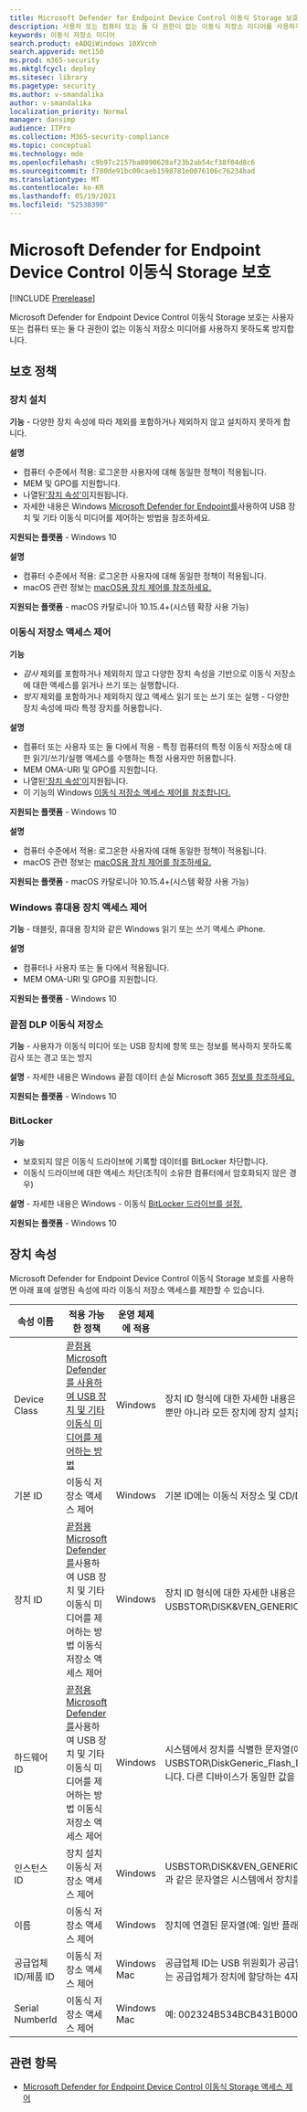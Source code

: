 ```yaml
---
title: Microsoft Defender for Endpoint Device Control 이동식 Storage 보호
description: 사용자 또는 컴퓨터 또는 둘 다 권한이 없는 이동식 저장소 미디어를 사용하지 못하도록 하는 '기능' 이해
keywords: 이동식 저장소 미디어
search.product: eADQiWindows 10XVcnh
search.appverid: met150
ms.prod: m365-security
ms.mktglfcycl: deploy
ms.sitesec: library
ms.pagetype: security
ms.author: v-smandalika
author: v-smandalika
localization_priority: Normal
manager: dansimp
audience: ITPro
ms.collection: M365-security-compliance
ms.topic: conceptual
ms.technology: mde
ms.openlocfilehash: c9b97c2157ba8090628af23b2ab54cf38f04d8c6
ms.sourcegitcommit: f780de91bc00caeb1598781e0076106c76234bad
ms.translationtype: MT
ms.contentlocale: ko-KR
ms.lasthandoff: 05/19/2021
ms.locfileid: "52538390"
---
```

# <a name="microsoft-defender-for-endpoint-device-control-removable-storage-protection"></a>Microsoft Defender for Endpoint Device Control 이동식 Storage 보호

[!INCLUDE [Prerelease](../includes/prerelease.md)]

Microsoft Defender for Endpoint Device Control 이동식 Storage 보호는 사용자 또는 컴퓨터 또는 둘 다 권한이 없는 이동식 저장소 미디어를 사용하지 못하도록 방지합니다.

## <a name="protection-policies"></a>보호 정책

### <a name="device-installation"></a>장치 설치

**기능** - 다양한 장치 속성에 따라 제외를 포함하거나 제외하지 않고 설치하지 못하게 합니다.

**설명**
- 컴퓨터 수준에서 적용: 로그온한 사용자에 대해 동일한 정책이 적용됩니다.
- MEM 및 GPO를 지원합니다.
- 나열된['장치 속성'이](#device-properties)지원됩니다.
- 자세한 내용은 Windows [Microsoft Defender for Endpoint를](control-usb-devices-using-intune.md)사용하여 USB 장치 및 기타 이동식 미디어를 제어하는 방법을 참조하세요.

**지원되는 플랫폼** - Windows 10

**설명**
- 컴퓨터 수준에서 적용: 로그온한 사용자에 대해 동일한 정책이 적용됩니다.
- macOS 관련 정보는 [macOS용 장치 제어를 참조하세요.](mac-device-control-overview.md)
 
**지원되는 플랫폼** - macOS 카탈로니아 10.15.4+(시스템 확장 사용 가능)

### <a name="removable-storage-access-control"></a>이동식 저장소 액세스 제어

**기능**
- *감사* 제외를 포함하거나 제외하지 않고 다양한 장치 속성을 기반으로 이동식 저장소에 대한 액세스를 읽거나 쓰기 또는 실행합니다.
- *방지* 제외를 포함하거나 제외하지 않고 액세스 읽기 또는 쓰기 또는 실행 - 다양한 장치 속성에 따라 특정 장치를 허용합니다.

**설명**
- 컴퓨터 또는 사용자 또는 둘 다에서 적용 - 특정 컴퓨터의 특정 이동식 저장소에 대한 읽기/쓰기/실행 액세스를 수행하는 특정 사용자만 허용합니다.
- MEM OMA-URI 및 GPO를 지원합니다.
- 나열된['장치 속성'이](#device-properties)지원됩니다.
- 이 기능의 Windows [이동식 저장소 액세스 제어를 참조합니다.](device-control-removable-storage-access-control.md)

**지원되는 플랫폼** - Windows 10

**설명**
- 컴퓨터 수준에서 적용: 로그온한 사용자에 대해 동일한 정책이 적용됩니다.
- macOS 관련 정보는 [macOS용 장치 제어를 참조하세요.](mac-device-control-overview.md)
 
**지원되는 플랫폼** - macOS 카탈로니아 10.15.4+(시스템 확장 사용 가능)

### <a name="windows-portable-device-access-control"></a>Windows 휴대용 장치 액세스 제어

**기능** - 태블릿, 휴대용 장치와 [](/windows-hardware/drivers/portable/)같은 Windows 읽기 또는 쓰기 액세스 iPhone.

**설명**
- 컴퓨터나 사용자 또는 둘 다에서 적용됩니다.
- MEM OMA-URI 및 GPO를 지원합니다.

**지원되는 플랫폼** - Windows 10

### <a name="endpoint-dlp-removable-storage"></a>끝점 DLP 이동식 저장소

**기능** - 사용자가 이동식 미디어 또는 USB 장치에 항목 또는 정보를 복사하지 못하도록 감사 또는 경고 또는 방지

**설명** - 자세한 내용은 Windows 끝점 데이터 손실 Microsoft 365 [정보를 참조하세요.](../../compliance/endpoint-dlp-learn-about.md)

**지원되는 플랫폼** - Windows 10

### <a name="bitlocker"></a>BitLocker 

**기능**
- 보호되지 않은 이동식 드라이브에 기록할 데이터를 BitLocker 차단합니다.
- 이동식 드라이브에 대한 액세스 차단(조직이 소유한 컴퓨터에서 암호화되지 않은 경우)
 
**설명** - 자세한 내용은 Windows - 이동식 [BitLocker 드라이브를 설정.](/mem/intune/protect/endpoint-security-disk-encryption-profile-settings)

**지원되는 플랫폼** - Windows 10

## <a name="device-properties"></a>장치 속성

Microsoft Defender for Endpoint Device Control 이동식 Storage 보호를 사용하면 아래 표에 설명된 속성에 따라 이동식 저장소 액세스를 제한할 수 있습니다.


|속성 이름  |적용 가능한 정책  |운영 체제에 적용  |설명  |
|---------|---------|---------|---------|
|Device Class    |     [끝점용 Microsoft Defender를 사용하여 USB 장치 및 기타 이동식 미디어를 제어하는 방법](control-usb-devices-using-intune.md)     |   Windows      |  장치 ID 형식에 대한 자세한 내용은 장치 설정 [클래스 를 참조하세요.](/windows-hardware/drivers/install/system-defined-device-setup-classes-available-to-vendors) **참고:** 이동식 저장소뿐만 아니라 모든 장치에 장치 설치를 적용할 수 있습니다.       |
|기본 ID   |     이동식 저장소 액세스 제어    |   Windows      |      기본 ID에는 이동식 저장소 및 CD/DVD가 포함됩니다.   |
|장치 ID     |  [끝점용 Microsoft Defender를](control-usb-devices-using-intune.md)사용하여 USB 장치 및 기타 이동식 미디어를 제어하는 방법 이동식 저장소 액세스 제어       |      Windows   |    장치 ID 형식에 대한 자세한 내용은 표준 USB 식별자(예: USBSTOR\DISK&VEN_GENERIC&PROD_FLASH_DISK&REV_8.07)를 참조하세요. [](/windows-hardware/drivers/install/standard-usb-identifiers)      |
|하드웨어 ID     |     [끝점용 Microsoft Defender를](control-usb-devices-using-intune.md)사용하여 USB 장치 및 기타 이동식 미디어를 제어하는 방법 이동식 저장소 액세스 제어    |     Windows    |    시스템에서 장치를 식별한 문자열(예: USBSTOR\DiskGeneric_Flash_Disk______8.07) **참고:** 하드웨어 ID가 고유하지 않습니다. 다른 디바이스가 동일한 값을 공유할 수 있습니다.|
|인스턴스 ID    | 장치 설치 이동식 저장소 액세스 제어     |     Windows    |   USBSTOR\DISK&VEN_GENERIC&PROD_FLASH_DISK&REV_8.07\8735B611&0과 같은 문자열은 시스템에서 장치를 고유하게 식별합니다.      |
|이름     |     이동식 저장소 액세스 제어    |   Windows      |    장치에 연결된 문자열(예: 일반 플래시 디스크 USB 장치)     |
|공급업체 ID/제품 ID     |  이동식 저장소 액세스 제어       |   Windows Mac      |     공급업체 ID는 USB 위원회가 공급업체에 할당하는 4자리 공급업체 코드입니다. 제품 ID는 공급업체가 장치에 할당하는 4자리 제품 코드입니다. 와일드카드를 지원합니다.    |
|Serial NumberId     |     이동식 저장소 액세스 제어    |      Windows Mac   |     예: <SerialNumberId>002324B534BCB431B000058A</SerialNumberId>    |

## <a name="related-topic"></a>관련 항목

- [Microsoft Defender for Endpoint Device Control 이동식 Storage 액세스 제어](device-control-removable-storage-access-control.md)


